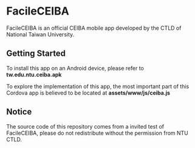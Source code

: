 FacileCEIBA
===========

FacileCEIBA is an official CEIBA mobile app developed by the CTLD of National Taiwan University.

## Getting Started
To install this app on an Android device, please refer to **tw.edu.ntu.ceiba.apk**

To explore the implementation of this app, the most important part of this Cordova app is believed to be located at **assets/www/js/ceiba.js**

## Notice
The source code of this repository comes from a invited test of FacileCEIBA, please do not redistribute without the permission from NTU CTLD.
